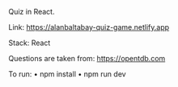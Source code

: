 Quiz in React.

Link: https://alanbaltabay-quiz-game.netlify.app

Stack: React

Questions are taken from: https://opentdb.com

To run:
• npm install
• npm run dev
